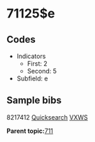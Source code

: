 # 71125$e

## Codes

-   Indicators
    -   First: 2
    -   Second: 5
-   Subfield: e

## Sample bibs

8217412 [Quicksearch](https://search.library.yale.edu/catalog/8217412) [VXWS](http://prodorbis.library.yale.edu:7014/vxws/GetHoldingsService?bibId=8217412)

**Parent topic:**[711](../../tags/711/711.md)

